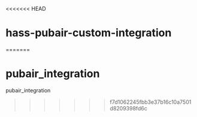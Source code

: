 <<<<<<< HEAD
# hass-pubair-custom-integration
=======
# pubair_integration
pubair_integration
>>>>>>> f7d1062245fbb3e37b16c10a7501d8209398fd6c
